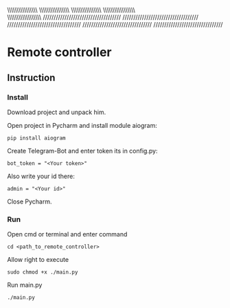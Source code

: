 \\\\\\\\\\\\\\\\\\\\\\\\\\\\\\\\
 \\\\\\\\\\\\\\\\\\\\\\\\\\\\\\\\
  \\\\\\\\\\\\\\\\\\\\\\\\\\\\\\\\
\\\\\\\\\\\\\\\\\\\\\\\\\\\\\\\\\\\
\\\\\\\\\\\\\\\\\\\\\\\\\\\\\\\\\\\\
////////////////////////////////////
///////////////////////////////////
//////////////////////////////////
 ////////////////////////////////
////////////////////////////////

<h1>Remote controller</h1>
<h2>Instruction</h2>
<h3>Install</h3>
<p>Download project and unpack him.</p>
<p>Open project in Pycharm and install module aiogram:</p>

```
pip install aiogram
```
<p>Create Telegram-Bot and enter token its in config.py:</p>

```
bot_token = "<Your token>"
```
<p>Also write your id there:</p>

```
admin = "<Your id>"
```
<p>Close Pycharm.</p>
<h3>Run</h3>
<p>Open cmd or terminal and enter command</p>

```
cd <path_to_remote_controller>
```
<p>Allow right to execute</p>

```
sudo chmod +x ./main.py
```
<p>Run main.py</p>

```
./main.py
```
